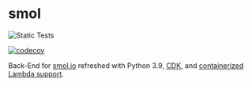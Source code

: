 # smol

![Static Tests](https://github.com/developerDemetri/smol/actions/workflows/static-test.yaml/badge.svg)

[![codecov](https://codecov.io/gh/developerDemetri/smol/branch/main/graph/badge.svg?token=P3GUZKY64G)](https://codecov.io/gh/developerDemetri/smol)

Back-End for [smol.io](https://smol.io) refreshed with Python 3.9, [CDK](https://aws.amazon.com/about-aws/whats-new/2019/07/the-aws-cloud-development-kit-aws-cdk-is-now-generally-available1/), and [containerized Lambda support](https://aws.amazon.com/blogs/aws/new-for-aws-lambda-container-image-support/).
